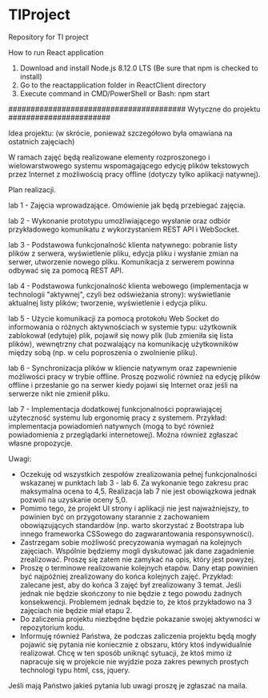 # TIProject
Repository for TI project


How to run React application
1) Download and install Node.js 8.12.0 LTS (Be sure that npm is checked to install)
2) Go to the reactapplication folder in ReactClient directory
3) Execute command in CMD/PowerShell or Bash: npm start



######################################## Wytyczne do projektu   #######################

Idea projektu:
(w skrócie, ponieważ szczegółowo była omawiana na ostatnich zajęciach)

W ramach zajęć będą realizowane elementy rozproszonego i wielowarstwowego systemu wspomagającego edycję plików tekstowych przez Internet z możliwością pracy offline (dotyczy tylko aplikacji natywnej).

Plan realizacji.

lab 1 - Zajęcia wprowadzające. Omówienie jak będą przebiegać zajęcia.

lab 2 - Wykonanie prototypu umożliwiającego wysłanie oraz odbiór przykładowego komunikatu z wykorzystaniem REST API i WebSocket.

lab 3 - Podstawowa funkcjonalność klienta natywnego: pobranie listy plików z serwera, wyświetlenie pliku, edycja pliku i wysłanie zmian na serwer, utworzenie nowego pliku. Komunikacja z serwerem powinna odbywać się za pomocą REST API.

lab 4 - Podstawowa funkcjonalność klienta webowego (implementacja w technologii "aktywnej", czyli bez odświeżania strony): wyświetlanie aktualnej listy plików; tworzenie, wyświetlenie i edycja pliku.

lab 5 - Użycie komunikacji za pomocą protokołu Web Socket do informowania o różnych aktywnościach w systemie typu: użytkownik zablokował (edytuje) plik, pojawił się nowy plik (lub zmieniła się lista plików), wewnętrzny chat pozwalający na komunikację użytkowników między sobą (np. w celu poproszenia o zwolnienie pliku). 

lab 6 - Synchronizacja plików w kliencie natywnym oraz zapewnienie możliwości pracy w trybie offline. Proszę pozwolić również na edycję plików offline i przesłanie go na serwer kiedy pojawi się Internet oraz jeśli na serwerze nikt nie zmienił pliku.

lab 7 - Implementacja dodatkowej funkcjonalności poprawiającej użyteczność systemu lub ergonomię pracy z systemem. Przykład: implementacja powiadomień natywnych (mogą to być również powiadomienia z przeglądarki internetowej). Można również zgłaszać własne propozycje. 

Uwagi:
* Oczekuję od wszystkich zespołów zrealizowania pełnej funkcjonalności wskazanej w punktach lab 3 - lab 6. Za wykonanie tego zakresu prac maksymalna ocena to 4,5. Realizacja lab 7 nie jest obowiązkowa jednak pozwoli na uzyskanie oceny 5,0.
* Pomimo tego, że projekt UI strony i aplikacji nie jest najważniejszy, to powinien być on przygotowany starannie z zachowaniem obowiązujących standardów (np. warto skorzystać z Bootstrapa lub innego frameworka CSSowego do zagwarantowania responsywności).
* Zastrzegam sobie możliwość precyzowania wymagań na kolejnych zajęciach. Wspólnie będziemy mogli dyskutować jak dane zagadnienie zrealizować. Proszę się zatem nie zamykać na opis, który jest powyżej.
* Proszę o terminowe realizowanie kolejnych etapów. Dany etap powinien być najpóźniej zrealizowany do końca kolejnych zajęć. Przykład: zalecane jest, aby do końca 3 zajęć był zrealizowany 3 temat. Jeśli jednak nie będzie skończony to nie będzie z tego powodu żadnych konsekwencji. Problemem jednak będzie to, że ktoś przykładowo na 3 zajęciach nie będzie miał etapu 2. 
* Do zaliczenia projektu niezbędne będzie pokazanie swojej aktywności w repozytorium kodu.
* Informuję również Państwa, że podczas zaliczenia projektu będą mogły pojawić się pytania nie koniecznie z obszaru, który ktoś indywidualnie realizował. Chcę w ten sposób uniknąć sytuacji, że ktoś mimo iż napracuje się w projekcie nie wyjdzie poza zakres pewnych prostych technologi typu html, css, jquery.

Jeśli mają Państwo jakieś pytania lub uwagi proszę je zgłaszać na maila.